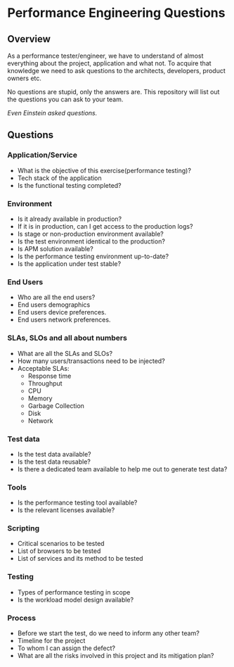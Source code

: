 # Performance Engineering Questions

## Overview
As a performance tester/engineer, we have to understand of almost everything about the project, application and what not. To acquire that knowledge we need to ask questions to the architects, developers, product owners etc.

No questions are stupid, only the answers are. This repository will list out the questions you can ask to your team.

*Even Einstein asked questions.*

## Questions
### Application/Service
 - What is the objective of this exercise(performance testing)?
 - Tech stack of the application
 - Is the functional testing completed?

### Environment

 - Is it already available in production?
 - If it is in production, can I get access to the production logs?
 - Is stage or non-production environment available?
 - Is the test environment identical to the production?
 - Is APM solution available?
 - Is the performance testing environment up-to-date?
 - Is the application under test stable?

### End Users

 - Who are all the end users?
 - End users demographics
 - End users device preferences.
 - End users network preferences.

### SLAs, SLOs and all about numbers

 - What are all the SLAs and SLOs?
 -  How many users/transactions need to be injected?
 - Acceptable SLAs: 
	 - Response time
	 - Throughput
	 - CPU
	 - Memory
	 - Garbage Collection
	 - Disk
	 - Network

### Test data

 - Is the test data available?
 - Is the test data reusable?
 - Is there a dedicated team available to help me out to generate test data?

### Tools

 - Is the performance testing tool available?
 - Is the relevant licenses available?

### Scripting

 - Critical scenarios to be tested
 - List of browsers to be tested 
 - List of services and its method to be tested

### Testing

 - Types of performance testing in scope
 - Is the workload model design available?
 
### Process 
 - Before we start the test, do we need to inform any other team?
 - Timeline for the project
 - To whom I can assign the defect?
 - What are all the risks involved in this project and its mitigation plan?
